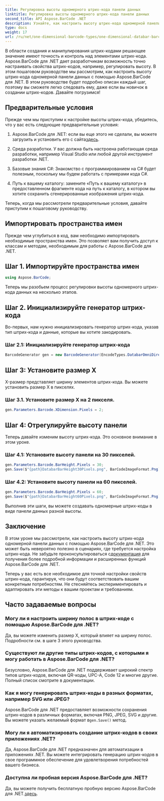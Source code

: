 ```yaml
---
title: Регулировка высоты одномерного штрих-кода панели данных
linktitle: Регулировка высоты одномерного штрих-кода панели данных
second_title: API Aspose.BarCode .NET
description: Узнайте, как настроить высоту штрих-кода одномерной панели данных с помощью Aspose.BarCode для .NET. Создавайте собственные штрих-коды за несколько простых шагов. Откройте для себя возможности настройки штрих-кода.
type: docs
weight: 17
url: /ru/net/one-dimensional-barcode-types/one-dimensional-databar-barcode-height-adjustment/
---
```


В области создания и манипулирования штрих-кодами решающее значение имеют точность и контроль над элементами штрих-кода. Aspose.BarCode для .NET дает разработчикам возможность точно настраивать свойства штрих-кодов, например, регулировать высоту. В этом пошаговом руководстве мы рассмотрим, как настроить высоту штрих-кода одномерной панели данных с помощью Aspose.BarCode для .NET. В этом руководстве будет подробно описан каждый шаг, поэтому вы сможете легко следовать ему, даже если вы новичок в создании штрих-кодов. Давайте погрузимся!

## Предварительные условия

Прежде чем мы приступим к настройке высоты штрих-кода, убедитесь, что у вас есть следующие предварительные условия:

1.  Aspose.BarCode для .NET: если вы еще этого не сделали, вы можете загрузить и установить его с сайта[здесь](https://releases.aspose.com/barcode/net/).

2. Среда разработки. У вас должна быть настроена работающая среда разработки, например Visual Studio или любой другой инструмент разработки .NET.

3. Базовые знания C#: Знакомство с программированием на C# будет полезным, поскольку мы будем работать с примерами кода C#.

4. Путь к вашему каталогу: замените «Путь к вашему каталогу» в предоставленном фрагменте кода на путь к каталогу, в котором вы хотите сохранить сгенерированные изображения штрих-кода.

Теперь, когда мы рассмотрели предварительные условия, давайте приступим к пошаговому руководству.

## Импортировать пространства имен

Прежде чем углубиться в код, вам необходимо импортировать необходимые пространства имен. Это позволяет вам получить доступ к классам и методам, необходимым для работы с Aspose.BarCode для .NET.

## Шаг 1. Импортируйте пространства имен
```csharp
using Aspose.BarCode;
```

Теперь мы разобьем процесс регулировки высоты одномерного штрих-кода данных на несколько этапов.

## Шаг 2. Инициализируйте генератор штрих-кода

Во-первых, нам нужно инициализировать генератор штрих-кода, указав тип штрих-кода и данные, которые вы хотите закодировать.

### Шаг 2.1: Инициализируйте генератор штрих-кода
```csharp
BarcodeGenerator gen = new BarcodeGenerator(EncodeTypes.DatabarOmniDirectional, "(01)12345678901231");
```

## Шаг 3: Установите размер X

X-размер представляет ширину элементов штрих-кода. Вы можете установить размер X в пикселях.

### Шаг 3.1. Установите размер X на 2 пикселя.
```csharp
gen.Parameters.Barcode.XDimension.Pixels = 2;
```

## Шаг 4: Отрегулируйте высоту панели

Теперь давайте изменим высоту штрих-кода. Это основное внимание в этом уроке.

### Шаг 4.1: Установите высоту панели на 30 пикселей.
```csharp
gen.Parameters.Barcode.BarHeight.Pixels = 30;
gen.Save($"{path}DatabarBarHeight30Pixels.png", BarCodeImageFormat.Png);
```

### Шаг 4.2: Установите высоту панели на 60 пикселей.
```csharp
gen.Parameters.Barcode.BarHeight.Pixels = 60;
gen.Save($"{path}DatabarBarHeight60Pixels.png", BarCodeImageFormat.Png);
```

Выполнив эти шаги, вы можете создавать одномерные штрих-коды в виде панели данных разной высоты.

## Заключение

 В этом уроке мы рассмотрели, как настроить высоту штрих-кода одномерной панели данных с помощью Aspose.BarCode для .NET. Это может быть невероятно полезно в сценариях, где требуется настройка штрих-кода. Не забудьте проконсультироваться с[документация](https://reference.aspose.com/barcode/net/) для получения более подробной информации и расширенных функций Aspose.BarCode для .NET.

Теперь у вас есть все необходимое для точной настройки свойств штрих-кода, гарантируя, что они будут соответствовать вашим конкретным потребностям. Не стесняйтесь экспериментировать и адаптировать эти методы к вашим проектам и требованиям.

## Часто задаваемые вопросы

### Могу ли я настроить ширину полос в штрих-коде с помощью Aspose.BarCode для .NET?
Да, вы можете изменить размер X, который влияет на ширину полос. Подробности см. в шаге 3 этого руководства.

### Существуют ли другие типы штрих-кодов, с которыми я могу работать в Aspose.BarCode для .NET?
Безусловно, Aspose.BarCode для .NET поддерживает широкий спектр типов штрих-кодов, включая QR-коды, UPC-A, Code 12 и многие другие. Полный список смотрите в документации.

### Как я могу генерировать штрих-коды в разных форматах, например SVG или JPEG?
 Aspose.BarCode для .NET предоставляет возможности сохранения штрих-кодов в различных форматах, включая PNG, JPEG, SVG и другие. Вы можете указать желаемый формат в`gen.Save()` метод.

### Могу ли я автоматизировать создание штрих-кодов в своих приложениях .NET?
Да, Aspose.BarCode для .NET предназначен для автоматизации в приложениях .NET. Вы можете интегрировать генерацию штрих-кодов в свое программное обеспечение для удовлетворения потребностей вашего бизнеса.

### Доступна ли пробная версия Aspose.BarCode для .NET?
 Да, вы можете получить бесплатную пробную версию Aspose.BarCode для .NET.[здесь](https://releases.aspose.com/).
